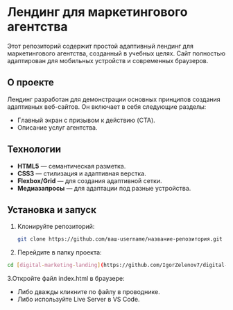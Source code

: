 # Лендинг для маркетингового агентства

Этот репозиторий содержит простой адаптивный лендинг для маркетингового агентства, созданный в учебных целях. Сайт полностью адаптирован для мобильных устройств и современных браузеров.

## О проекте

Лендинг разработан для демонстрации основных принципов создания адаптивных веб-сайтов. Он включает в себя следующие разделы:
- Главный экран с призывом к действию (CTA).
- Описание услуг агентства.

## Технологии

- **HTML5** — семантическая разметка.
- **CSS3** — стилизация и адаптивная верстка.
- **Flexbox/Grid** — для создания адаптивной сетки.
- **Медиазапросы** — для адаптации под разные устройства.

## Установка и запуск

1. Клонируйте репозиторий:
   ```bash
   git clone https://github.com/ваш-username/название-репозитория.git

2. Перейдите в папку проекта:
```bash
cd [digital-marketing-landing](https://github.com/IgorZelenov7/digital-marketing-landing.git)
````

3.Откройте файл index.html в браузере:
- Либо дважды кликните по файлу в проводнике.
- Либо используйте Live Server в VS Code.
